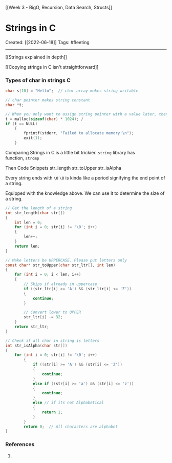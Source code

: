 [[Week 3 - BigO, Recursion, Data Search, Structs]]

# Strings in C
Created:  [[2022-06-18]]
Tags: #fleeting 

---
[[Strings explained in depth]]

[[Copying strings in C isn't straightforward]]


### Types of char in strings C
```C
char s[10] = "Hello";  // char array makes string writable

// char pointer makes string constant
char *t;

// When you only want to assign string pointer with a value later, then Use malloc
t = malloc(sizeof(char) * 1024); /
if (t == NULL)
    {
        fprintf(stderr, "Failed to allocate memory!\n");
        exit(1);
    }
```




Comparing Strings in C is a little bit trickier. `string` library has function, `strcmp`




Then Code Snippets
str_length
str_toUpper
str_isAlpha



Every string ends with `\0`
`\0` is kinda like a period signifying the end point of a string. 

Equipped with the knowledge above. We can use it to determine the size of a string.
```C
// Get the length of a string
int str_length(char str[])
{
    int len = 0;
    for (int i = 0; str[i] != '\0'; i++)
    {
        len++;
    }
    return len;
}
```


```C
// Make letters be UPPERCASE. Please put letters only
const char* str_toUpper(char str_ltr[], int len)
{
    for (int i = 0; i < len; i++)
    {
        // Skips if already in uppercase
        if ((str_ltr[i] >= 'A') && (str_ltr[i] <= 'Z'))
        {
            continue;
        }

        // Convert lower to UPPER
        str_ltr[i] -= 32;
    }
    return str_ltr;
}
```


```C
// Check if all char in string is letters
int str_isAlpha(char str[])
{
    for (int i = 0; str[i] != '\0'; i++)
        {
            if ((str[i] >= 'A') && (str[i] <= 'Z'))
            {
                continue;
            }
            else if ((str[i] >= 'a') && (str[i] <= 'z'))
            {
                continue;
            }
            else // if its not Alphabetical
            {
                return 1;
            }
        }
        return 0;  // All characters are alphabet
}
```





### References
1. 